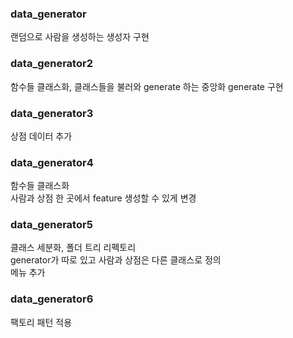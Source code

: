 ### data_generator   
랜덤으로 사람을 생성하는 생성자 구현

### data_generator2   
함수들 클래스화, 클래스들을 불러와 generate 하는 중앙화 generate 구현   

### data_generator3   
상점 데이터 추가   

### data_generator4   
함수들 클래스화   
사람과 상점 한 곳에서 feature 생성할 수 있게 변경

### data_generator5   
클래스 세분화, 폴더 트리 리펙토리   
generator가 따로 있고 사람과 상점은 다른 클래스로 정의   
메뉴 추가   

### data_generator6   
팩토리 패턴 적용